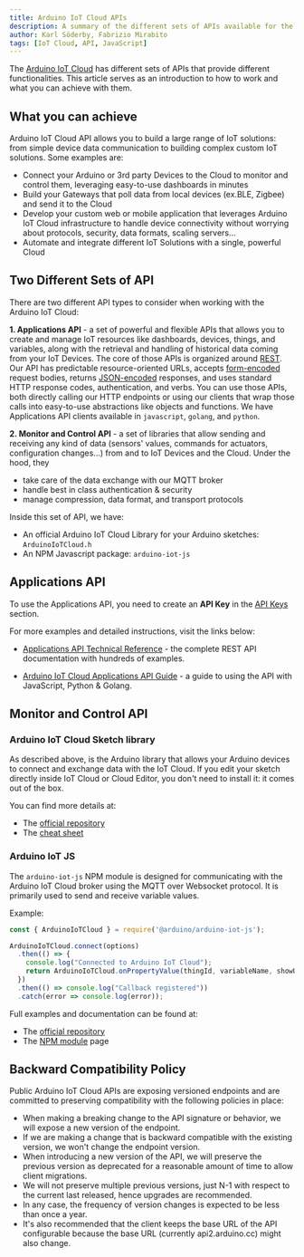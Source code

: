 ```yaml
---
title: Arduino IoT Cloud APIs
description: A summary of the different sets of APIs available for the Arduino IoT Cloud
author: Karl Söderby, Fabrizio Mirabito
tags: [IoT Cloud, API, JavaScript]
---
```


The [Arduino IoT Cloud](https://create.arduino.cc/iot/) has different sets of APIs that provide different functionalities. This article serves as an introduction to how to work and what you can achieve with them.

## What you can achieve
Arduino IoT Cloud API allows you to build a large range of IoT solutions: from simple device data communication to building complex custom IoT solutions. Some examples are:

- Connect your Arduino or 3rd party Devices to the Cloud to monitor and control them, leveraging easy-to-use dashboards in minutes
- Build your Gateways that poll data from local devices (ex.BLE, Zigbee) and send it to the Cloud
- Develop your custom web or mobile application that leverages Arduino IoT Cloud infrastructure to handle device connectivity without worrying about protocols, security, data formats, scaling servers...
- Automate and integrate different IoT Solutions with a single, powerful Cloud 

## Two Different Sets of API

There are two different API types to consider when working with the Arduino IoT Cloud: 

**1. Applications API** - a set of powerful and flexible APIs that allows you to create and manage IoT resources like dashboards, devices, things, and variables, along with the retrieval and handling of historical data coming from your IoT Devices. The core of those APIs is organized around  [REST](http://en.wikipedia.org/wiki/Representational_State_Transfer). Our API has predictable resource-oriented URLs, accepts  [form-encoded](https://en.wikipedia.org/wiki/POST_(HTTP)#Use_for_submitting_web_forms)  request bodies, returns  [JSON-encoded](http://www.json.org/) responses, and uses standard HTTP response codes, authentication, and verbs. You can use those APIs, both directly calling our HTTP endpoints or using our clients that wrap those calls into easy-to-use abstractions like objects and functions. We have Applications API clients available in `javascript`, `golang`, and `python`.

**2. Monitor and Control API** - a set of libraries that allow sending and receiving any kind of data (sensors' values, commands for actuators, configuration changes...) from and to IoT Devices and the Cloud. Under the hood, they

- take care of the data exchange with our MQTT broker
- handle best in class authentication & security 
- manage compression, data format, and transport protocols

Inside this set of API, we have:
	
- An official Arduino IoT Cloud Library for your Arduino sketches: `ArduinoIoTCloud.h` 
- An NPM Javascript package: `arduino-iot-js`  


## Applications API
To use the Applications API, you need to create an **API Key** in the [API Keys](https://cloud.arduino.cc/home/api-keys) section.

For more examples and detailed instructions, visit the links below:
- [Applications API Technical Reference](https://www.arduino.cc/reference/en/iot/api/) - the complete REST API documentation with hundreds of examples.

- [Arduino IoT Cloud Applications API Guide](/arduino-cloud/getting-started/arduino-iot-api) - a guide to using the API with JavaScript, Python & Golang.

## Monitor and Control API

### Arduino IoT Cloud Sketch library
As described above, is the Arduino library that allows your Arduino devices to connect and exchange data with the IoT Cloud. If you edit your sketch directly inside IoT Cloud or Cloud Editor, you don't need to install it: it comes out of the box.

You can find more details at:

- The [official repository](https://github.com/arduino-libraries/ArduinoIoTCloud)
- The [cheat sheet](https://docs.arduino.cc/arduino-cloud/getting-started/technical-reference)

### Arduino IoT JS
The `arduino-iot-js` NPM module is designed for communicating with the Arduino IoT Cloud broker using the MQTT over Websocket protocol. It is primarily used to send and receive variable values.

Example:

```js
const { ArduinoIoTCloud } = require('@arduino/arduino-iot-js');

ArduinoIoTCloud.connect(options)
  .then(() => {
    console.log("Connected to Arduino IoT Cloud");
    return ArduinoIoTCloud.onPropertyValue(thingId, variableName, showUpdates = value => console.log(value));
  })
  .then(() => console.log("Callback registered"))
  .catch(error => console.log(error));
```

Full examples and documentation can be found at:

- The [official repository](https://github.com/arduino/arduino-iot-js)
- The [NPM module](https://www.npmjs.com/package/arduino-iot-js) page  


## Backward Compatibility Policy

Public Arduino IoT Cloud APIs are exposing versioned endpoints and are committed to preserving compatibility with the following policies in place:
- When making a breaking change to the API signature or behavior, we will expose a new version of the endpoint.
- If we are making a change that is backward compatible with the existing version, we won't change the endpoint version.
- When introducing a new version of the API, we will preserve the previous version as deprecated for a reasonable amount of time to allow client migrations.
- We will not preserve multiple previous versions, just N-1 with respect to the current last released, hence upgrades are recommended.
- In any case, the frequency of version changes is expected to be less than once a year.
- It's also recommended that the client keeps the base URL of the API configurable because the base URL (currently api2.arduino.cc) might also change.